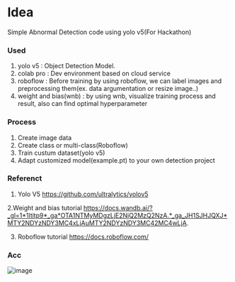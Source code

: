 # Idea
Simple Abnormal Detection code using yolo v5(For Hackathon)

### Used 
1. yolo v5 : Object Detection Model.
2. colab pro : Dev environment based on cloud service
3. roboflow : Before training by using roboflow, we can label images and preprocessing them(ex. data argumentation or resize image..)
4. weight and bias(wnb) : by using wnb, visualize training process and result, also can find optimal hyperparameter

### Process
1. Create image data
2. Create class or multi-class(Roboflow)
3. Train custum dataset(yolo v5)
4. Adapt customized model(example.pt) to your own detection project 


### Referenct
1. Yolo V5
https://github.com/ultralytics/yolov5

2.Weight and bias tutorial
https://docs.wandb.ai/?_gl=1*1ltitp9*_ga*OTA1NTMyMDgzLjE2NjQ2MzQ2NzA.*_ga_JH1SJHJQXJ*MTY2NDYzNDY3MC4xLjAuMTY2NDYzNDY3MC42MC4wLjA.

3. Roboflow tutorial
https://docs.roboflow.com/


### Acc
![image](https://user-images.githubusercontent.com/50313997/193414514-fe9cff34-8e14-425e-bef3-eea1f2bdb8fc.png)

